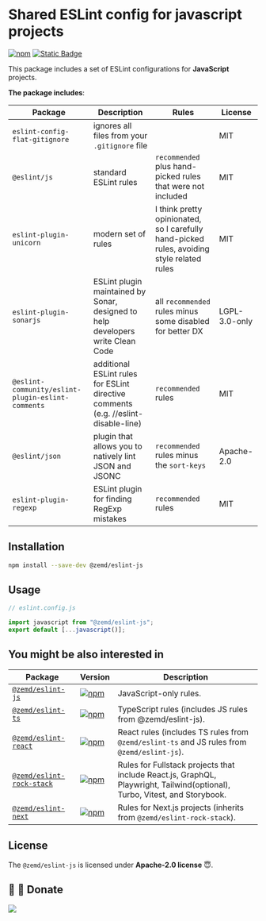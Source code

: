 # Shared ESLint config for javascript projects

[![npm](https://img.shields.io/npm/v/@zemd/eslint-js?color=0000ff&label=npm&labelColor=000)](https://npmjs.com/package/@zemd/eslint-js)
[![Static Badge](https://img.shields.io/badge/%40zemd%2Feslint--config--flat-gray?style=social&logo=github&label=GitHub&labelColor=blue)](https://github.com/zemd/eslint-flat-config)

This package includes a set of ESLint configurations for **JavaScript** projects.

**The package includes**:

| Package                                           | Description                                                                        | Rules                                                                                      | License       |
| ------------------------------------------------- | ---------------------------------------------------------------------------------- | ------------------------------------------------------------------------------------------ | ------------- |
| `eslint-config-flat-gitignore`                    | ignores all files from your `.gitignore` file                                      |                                                                                            | MIT           |
| `@eslint/js`                                      | standard ESLint rules                                                              | `recommended` plus hand-picked rules that were not included                                | MIT           |
| `eslint-plugin-unicorn`                           | modern set of rules                                                                | I think pretty opinionated, so I carefully hand-picked rules, avoiding style related rules | MIT           |
| `eslint-plugin-sonarjs`                           | ESLint plugin maintained by Sonar, designed to help developers write Clean Code    | all `recommended` rules minus some disabled for better DX                                  | LGPL-3.0-only |
| `@eslint-community/eslint-plugin-eslint-comments` | additional ESLint rules for ESLint directive comments (e.g. //eslint-disable-line) | `recommended` rules                                                                        | MIT           |
| `@eslint/json`                                    | plugin that allows you to natively lint JSON and JSONC                             | `recommended` rules minus the `sort-keys`                                                  | Apache-2.0    |
| `eslint-plugin-regexp`                            | ESLint plugin for finding RegExp mistakes                                          | `recommended` rules                                                                        | MIT           |

## Installation

```bash
npm install --save-dev @zemd/eslint-js
```

## Usage

```javascript
// eslint.config.js

import javascript from "@zemd/eslint-js";
export default [...javascript()];
```

## You might be also interested in

| Package                                              | Version                                                                                                                                                 | Description                                                                                                                |
| ---------------------------------------------------- | ------------------------------------------------------------------------------------------------------------------------------------------------------- | -------------------------------------------------------------------------------------------------------------------------- |
| [`@zemd/eslint-js`](../js/README.md)                 | [![npm](https://img.shields.io/npm/v/@zemd/eslint-js?color=0000ff&label=npm&labelColor=000)](https://npmjs.com/package/@zemd/eslint-js)                 | JavaScript-only rules.                                                                                                     |
| [`@zemd/eslint-ts`](../ts/README.md)                 | [![npm](https://img.shields.io/npm/v/@zemd/eslint-ts?color=0000ff&label=npm&labelColor=000)](https://npmjs.com/package/@zemd/eslint-ts)                 | TypeScript rules (includes JS rules from @zemd/eslint-js).                                                                 |
| [`@zemd/eslint-react`](../react/README.md)           | [![npm](https://img.shields.io/npm/v/@zemd/eslint-react?color=0000ff&label=npm&labelColor=000)](https://npmjs.com/package/@zemd/eslint-react)           | React rules (includes TS rules from `@zemd/eslint-ts` and JS rules from `@zemd/eslint-js`).                                |
| [`@zemd/eslint-rock-stack`](../rock-stack/README.md) | [![npm](https://img.shields.io/npm/v/@zemd/eslint-rock-stack?color=0000ff&label=npm&labelColor=000)](https://npmjs.com/package/@zemd/eslint-rock-stack) | Rules for Fullstack projects that include React.js, GraphQL, Playwright, Tailwind(optional), Turbo, Vitest, and Storybook. |
| [`@zemd/eslint-next`](../next/README.md)             | [![npm](https://img.shields.io/npm/v/@zemd/eslint-next?color=0000ff&label=npm&labelColor=000)](https://npmjs.com/package/@zemd/eslint-next)             | Rules for Next.js projects (inherits from `@zemd/eslint-rock-stack`).                                                      |

## License

The `@zemd/eslint-js` is licensed under **Apache-2.0 license** 😇.

## 💙 💛 Donate

[![](https://img.shields.io/static/v1?label=UNITED24&message=support%20Ukraine&color=blue)](https://u24.gov.ua/)
